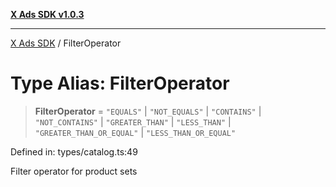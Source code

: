 [**X Ads SDK v1.0.3**](../README.md)

***

[X Ads SDK](../globals.md) / FilterOperator

# Type Alias: FilterOperator

> **FilterOperator** = `"EQUALS"` \| `"NOT_EQUALS"` \| `"CONTAINS"` \| `"NOT_CONTAINS"` \| `"GREATER_THAN"` \| `"LESS_THAN"` \| `"GREATER_THAN_OR_EQUAL"` \| `"LESS_THAN_OR_EQUAL"`

Defined in: types/catalog.ts:49

Filter operator for product sets
